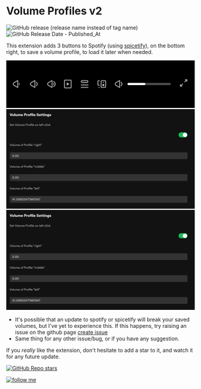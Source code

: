 # Volume Profiles v2

![GitHub release (release name instead of tag name)](https://img.shields.io/github/v/release/notPlancha/volume-profiles-v2)
![GitHub Release Date - Published_At](https://img.shields.io/github/release-date/notPlancha/volume-profiles-v2)



This extension adds 3 buttons to Spotify (using [spicetify](https://github.com/spicetify/spicetify-cli)), on the bottom right, to save a volume profile, to load it later when needed.

![buttons](assets/buttons.png)
![notification](assets/settings.png)
![settings](assets/settings.png)

* It's possible that an update to spotify or spicetify will break your saved volumes, but I've yet to experience this. If this happens, try raising an issue on the github page
  [create issue](https://github.com/user/repository/issues/new)
* Same thing for any other issue/bug, or if you have any suggestion.

If you *really* like the extension, don't hesitate to add a star to it, and watch it for any future update.

[![GitHub Repo stars](https://img.shields.io/github/stars/notPlancha/volume-profiles-v2/?style=social)](https://github.com/notPlancha/volume-profiles-v2/)

[![follow me](https://img.shields.io/github/followers/notPlancha?style=social)](https://github.com/notPlancha)
